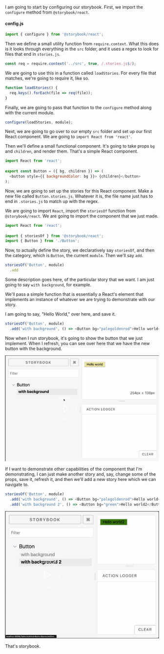 I am going to start by configuring our storybook. First, we import the `configure` method from `@storybook/react`. 

#### config.js
```javascript
import { configure } from '@storybook/react';
```

Then we define a small utility function from `require.context`. What this does is it looks through everything in the `src` folder, and it uses a regex to look for files that end in `stories.js`.

```javascript
const req = require.context('../src', true, /.stories.js$/);
```

We are going to use this in a function called `loadStories`. For every file that matches, we're going to require it, like so. 

```javascript
function loadStories() {
  req.keys().forEach(file => req(file));
}
```

Finally, we are going to pass that function to the `configure` method along with the current module.

```javascript
configure(loadStories, module);
```

Next, we are going to go over to our empty `src` folder and set up our first React component. We are going to `import React from 'react'`.

Then we'll define a small functional component. It's going to take props `bg` and `children`, and render them. That's a simple React component.

```javascript
import React from 'react';

export const Button = ({ bg, children }) => (
  <button style={{ backgroundColor: bg }}> {children}</button>
);
```

Now, we are going to set up the stories for this React component. Make a new file called `Button.stories.js`. Whatever it is, the file name just has to end in `.stories.js` to match up with the regex.

We are going to import `React`, import the `storiesOf` function from `@storybook/react`. We are going to import the component that we just made.

```javascript
import React from 'react';

import { storiesOf } from '@storybook/react';
import { Button } from './Button';
```

Now, to actually define the story, we declaratively say `storiesOf`, and then the category, which is `Button`, the current `module`. Then we'll say `add`.

```javascript
storiesOf('Button', module)
  .add
```

Some description goes here, of the particular story that we want. I am just going to say `with background`, for example.

We'll pass a simple function that is essentially a React's element that implements an instance of whatever we are trying to demonstrate with our story.

I am going to say, "Hello World," over here, and save it. 

```javascript
storiesOf('Button', module)
  .add('with background', () => <Button bg="palegoldenrod">Hello world</Button>)
```

Now when I run storybook, it's going to show the button that we just implement. When I refresh, you can see over here that we have the new button with the background.

![Button](../images/react-add-your-first-react-story-to-storybook-button.png)


If I want to demonstrate other capabilities of the component that I'm demonstrating, I can just make another story and, say, change some of the props, save it, refresh it, and then we'll add a new story here which we can navigate to. 

```javascript
storiesOf('Button', module)
  .add('with background', () => <Button bg="palegoldenrod">Hello world</Button>)
  .add('with background 2', () => <Button bg="green">Hello world2</Button>);
```

![2nd Button](../images/react-add-your-first-react-story-to-storybook-2ndButton.png)

That's storybook.